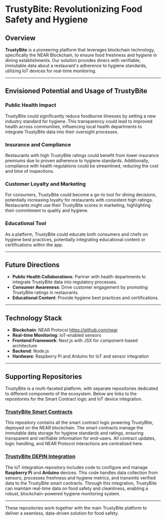 # TrustyBite: Revolutionizing Food Safety and Hygiene

## Overview
**TrustyBite** is a pioneering platform that leverages blockchain technology, specifically the NEAR Blockchain, to ensure food freshness and hygiene in dining establishments. Our solution provides diners with verifiable, immutable data about a restaurant's adherence to hygiene standards, utilizing IoT devices for real-time monitoring.

---

## Envisioned Potential and Usage of TrustyBite

### Public Health Impact
TrustyBite could significantly reduce foodborne illnesses by setting a new industry standard for hygiene. This transparency could lead to improved health across communities, influencing local health departments to integrate TrustyBite data into their oversight processes.

### Insurance and Compliance
Restaurants with high TrustyBite ratings could benefit from lower insurance premiums due to proven adherence to hygiene standards. Additionally, compliance with health regulations could be streamlined, reducing the cost and time of inspections.

### Customer Loyalty and Marketing
For consumers, TrustyBite could become a go-to tool for dining decisions, potentially increasing loyalty for restaurants with consistent high ratings. Restaurants might use their TrustyBite scores in marketing, highlighting their commitment to quality and hygiene.

### Educational Tool
As a platform, TrustyBite could educate both consumers and chefs on hygiene best practices, potentially integrating educational content or certifications within the app.

---

## Future Directions

- **Public Health Collaborations**: Partner with health departments to integrate TrustyBite data into regulatory processes.
- **Consumer Awareness**: Drive customer engagement by promoting TrustyBite ratings in restaurants.
- **Educational Content**: Provide hygiene best practices and certifications.

---

## Technology Stack
- **Blockchain**: NEAR Protocol https://github.com/near
- **Real-time Monitoring**: IoT-enabled sensors 
- **Frontend Framework**: Next.js with JSX for component-based architecture
- **Backend**: Node.js
- **Hardware**: Raspberry Pi and Arduino for IoT and sensor integration

---

## Supporting Repositories

TrustyBite is a multi-faceted platform, with separate repositories dedicated to different components of the ecosystem. Below are links to the repositories for the Smart Contract logic and IoT device integration.

### [TrustyBite Smart Contracts](https://github.com/TrustyBite/TrustyBite-SmartContract)
This repository contains all the smart contract logic powering TrustyBite, deployed on the NEAR blockchain. The smart contracts manage the immutable data storage for hygiene standards and ratings, ensuring transparent and verifiable information for end-users. All contract updates, logic handling, and NEAR Protocol interactions are centralized here.

### [TrustyBite DEPIN Integration](https://github.com/TrustyBite/TrustyBite-DEPIN)
The IoT integration repository includes code to configure and manage **Raspberry Pi** and **Arduino** devices. This code handles data collection from sensors, processes freshness and hygiene metrics, and transmits verified data to the TrustyBite smart contracts. Through this integration, TrustyBite can maintain real-time data on food safety and cleanliness, enabling a robust, blockchain-powered hygiene monitoring system.

---

These repositories work together with the main TrustyBite platform to deliver a seamless, data-driven solution for food safety.

